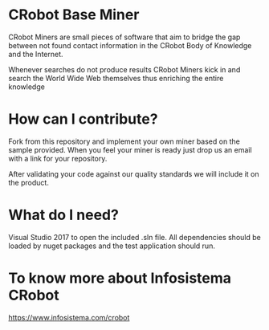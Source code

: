 # CRobot Base Miner

CRobot Miners are small pieces of software that aim to bridge the gap between not found contact information in the CRobot Body of Knowledge and the Internet.

Whenever searches do not produce results CRobot Miners kick in and search the World Wide Web themselves thus enriching the entire knowledge

# How can I contribute?

Fork from this repository and implement your own miner based on the sample provided. When you feel your miner is ready just drop us an email with a link for your repository.

After validating your code against our quality standards we will include it on the product.

# What do I need?

Visual Studio 2017 to open the included .sln file.
All dependencies should be loaded by nuget packages and the test application should run.

# To know more about Infosistema CRobot
https://www.infosistema.com/crobot
